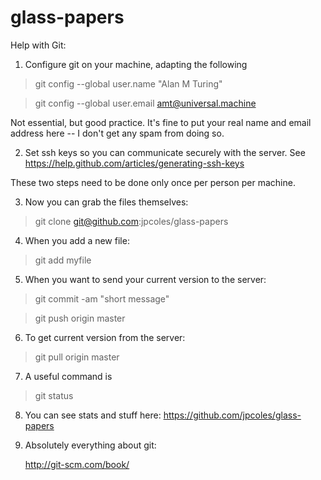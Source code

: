 glass-papers
============

Help with Git:

1. Configure git on your machine, adapting the following

> git config --global user.name "Alan M Turing"

> git config --global user.email amt@universal.machine

Not essential, but good practice.  It's fine to put your real name and
email address here -- I don't get any spam from doing so.

2. Set ssh keys so you can communicate securely with the server.
   See https://help.github.com/articles/generating-ssh-keys

These two steps need to be done only once per person per machine.

3. Now you can grab the files themselves:

> git clone git@github.com:jpcoles/glass-papers

4. When you add a new file:

> git add myfile

5. When you want to send your current version to the server:

> git commit -am "short message"

> git push origin master

6. To get current version from the server:

> git pull origin master

7. A useful command is

> git status

8. You can see stats and stuff here:
   https://github.com/jpcoles/glass-papers

9. Absolutely everything about git:

   http://git-scm.com/book/

